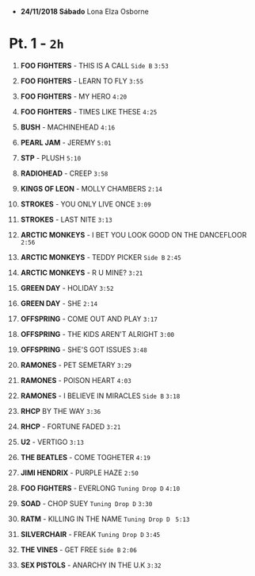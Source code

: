 * **24/11/2018 Sábado** Lona Elza Osborne

# Pt. 1 - `2h`

1. **FOO FIGHTERS** - THIS IS A CALL `Side B` `3:53`
1. **FOO FIGHTERS** - LEARN TO FLY `3:55`
1. **FOO FIGHTERS** - MY HERO `4:20`
1. **FOO FIGHTERS** - TIMES LIKE THESE `4:25`

1. **BUSH** - MACHINEHEAD `4:16`
1. **PEARL JAM** - JEREMY `5:01`
1. **STP** - PLUSH `5:10`
1. **RADIOHEAD** - CREEP `3:58`

1. **KINGS OF LEON** - MOLLY CHAMBERS `2:14`

1. **STROKES** - YOU ONLY LIVE ONCE `3:09`
1. **STROKES** - LAST NITE `3:13` 

1. **ARCTIC MONKEYS** - I BET YOU LOOK GOOD ON THE DANCEFLOOR `2:56`
1. **ARCTIC MONKEYS** - TEDDY PICKER `Side B` `2:45`
1. **ARCTIC MONKEYS** - R U MINE? `3:21`

1. **GREEN DAY** - HOLIDAY `3:52`
1. **GREEN DAY** - SHE `2:14`

1. **OFFSPRING** - COME OUT AND PLAY `3:17`
1. **OFFSPRING** - THE KIDS AREN'T ALRIGHT `3:00`
1. **OFFSPRING** - SHE'S GOT ISSUES `3:48`

1. **RAMONES** - PET SEMETARY `3:29`
1. **RAMONES** - POISON HEART `4:03`
1. **RAMONES** - I BELIEVE IN MIRACLES `Side B` `3:18`

1. **RHCP** BY THE WAY `3:36`
1. **RHCP** - FORTUNE FADED `3:21`

1. **U2** - VERTIGO `3:13`
1. **THE BEATLES** - COME TOGHETER `4:19`
1. **JIMI HENDRIX** - PURPLE HAZE `2:50`
1. **FOO FIGHTERS** - EVERLONG `Tuning Drop D` `4:10`
1. **SOAD** - CHOP SUEY `Tuning Drop D` `3:30`
1. **RATM** - KILLING IN THE NAME `Tuning Drop D ` `5:13`
1. **SILVERCHAIR** - FREAK `Tuning Drop D` `3:45`
1. **THE VINES** - GET FREE `Side B` `2:06`
1. **SEX PISTOLS** - ANARCHY IN THE U.K `3:32`

